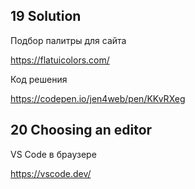 ## 19 Solution

Подбор палитры для сайта

https://flatuicolors.com/

Код решения 

https://codepen.io/jen4web/pen/KKvRXeg

## 20 Choosing an editor

VS Code в браузере

https://vscode.dev/



